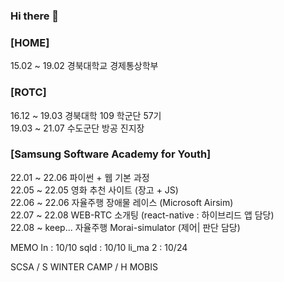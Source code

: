 ### Hi there 👋


### [HOME]
15.02 ~ 19.02  경북대학교 경제통상학부<br>

### [ROTC]
16.12 ~ 19.03  경북대학 109 학군단 57기<br>
19.03 ~ 21.07  수도군단 방공 진지장<br>

### [Samsung Software Academy for Youth]
  22.01 ~ 22.06   파이썬 + 웹 기본 과정<br>
  22.05 ~ 22.05   영화 추천 사이트 (장고 + JS)<br>
  22.06 ~ 22.06   자율주행 장애물 레이스 (Microsoft Airsim)<br>
  22.07 ~ 22.08   WEB-RTC 소개팅 (react-native : 하이브리드 앱 담당)<br>
  22.08 ~ keep... 자율주행 Morai-simulator (제어| 판단 담당)<br>



MEMO
In : 10/10
sqld : 10/10
li_ma 2 : 10/24

SCSA / S WINTER CAMP / H MOBIS
